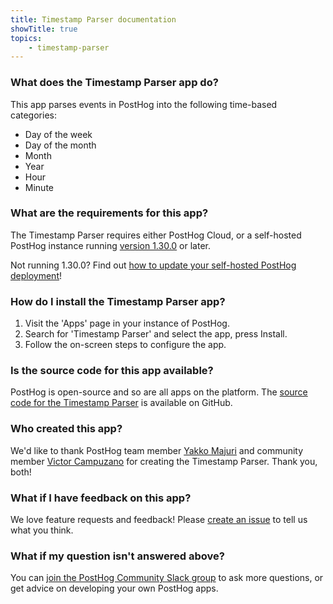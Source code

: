 ```yaml
---
title: Timestamp Parser documentation
showTitle: true
topics:
    - timestamp-parser
---
```


### What does the Timestamp Parser app do?

This app parses events in PostHog into the following time-based categories: 

- Day of the week
- Day of the month
- Month
- Year
- Hour
- Minute

### What are the requirements for this app?

The Timestamp Parser requires either PostHog Cloud, or a self-hosted PostHog instance running [version 1.30.0](https://posthog.com/blog/the-posthog-array-1-30-0) or later. 

Not running 1.30.0? Find out [how to update your self-hosted PostHog deployment](https://posthog.com/docs/self-host/configure/upgrading-posthog)! 

### How do I install the Timestamp Parser app?

1. Visit the 'Apps' page in your instance of PostHog.
2. Search for 'Timestamp Parser' and select the app, press Install.
3. Follow the on-screen steps to configure the app.

### Is the source code for this app available?

PostHog is open-source and so are all apps on the platform. The [source code for the Timestamp Parser](https://github.com/PostHog/timestamp-parser-plugin) is available on GitHub. 

### Who created this app?

We'd like to thank PostHog team member [Yakko Majuri](https://github.com/yakkomajuri) and  community member [Victor Campuzano](https://github.com/vicampuzano) for creating the Timestamp Parser. Thank you, both!

### What if I have feedback on this app?

We love feature requests and feedback! Please [create an issue](https://github.com/PostHog/posthog/issues/new?assignees=&labels=enhancement%2C+feature&template=feature_request.md) to tell us what you think. 

### What if my question isn't answered above?

You can [join the PostHog Community Slack group](/slack) to ask more questions, or get advice on developing your own PostHog apps.